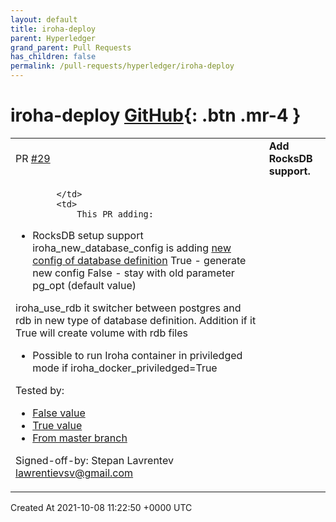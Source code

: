 ```yaml
---
layout: default
title: iroha-deploy
parent: Hyperledger
grand_parent: Pull Requests
has_children: false
permalink: /pull-requests/hyperledger/iroha-deploy
---
```


# iroha-deploy <span class="fs-3 right-align">[GitHub](https://github.com/hyperledger/iroha-deploy){: .btn .mr-4 }</span>


<div>
    <table>
        <tr>
            <td>
                PR <a href="https://github.com/hyperledger/iroha-deploy/pull/29" class=".btn">#29</a>
            </td>
            <td>
                <b>
                    Add RocksDB support.
                </b>
            </td>
        </tr>
        <tr>
            <td>
                
            </td>
            <td>
                This PR adding:
- RocksDB setup support
iroha_new_database_config is adding [new config of database definition](https://iroha.readthedocs.io/en/develop/configure/index.html#deployment-specific-parameters)
True - generate new config
False - stay with old parameter pg_opt (default value)

iroha_use_rdb it switcher between postgres and rdb in new type of database definition. Addition if it True will create volume with rdb files

- Possible to run Iroha container in priviledged mode if iroha_docker_priviledged=True

Tested by:
- [False value](https://jenkins.soramitsu.co.jp/job/qa/job/iroha1/job/iroha-dev/158/parameters/)
- [True value](https://jenkins.soramitsu.co.jp/job/qa/job/iroha1/job/iroha-dev/157/parameters/)
- [From master branch](https://jenkins.soramitsu.co.jp/job/qa/job/iroha1/job/iroha-dev/162/parameters/)

Signed-off-by: Stepan Lavrentev <lawrentievsv@gmail.com>
            </td>
        </tr>
    </table>
    <div class="right-align">
        Created At 2021-10-08 11:22:50 +0000 UTC
    </div>
</div>

